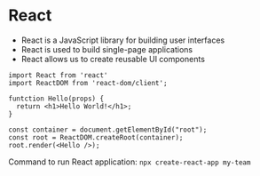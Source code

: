# React
- React is a JavaScript library for building user interfaces
- React is used to build single-page applications
- React allows us to create reusable UI components

```
import React from 'react'
import ReactDOM from 'react-dom/client';

funtction Hello(props) {
  return <h1>Hello World!</h1>;
}

const container = document.getElementById("root");
const root = ReactDOM.createRoot(container);
root.render(<Hello />);
```

Command to run React application: ```npx create-react-app my-team```
